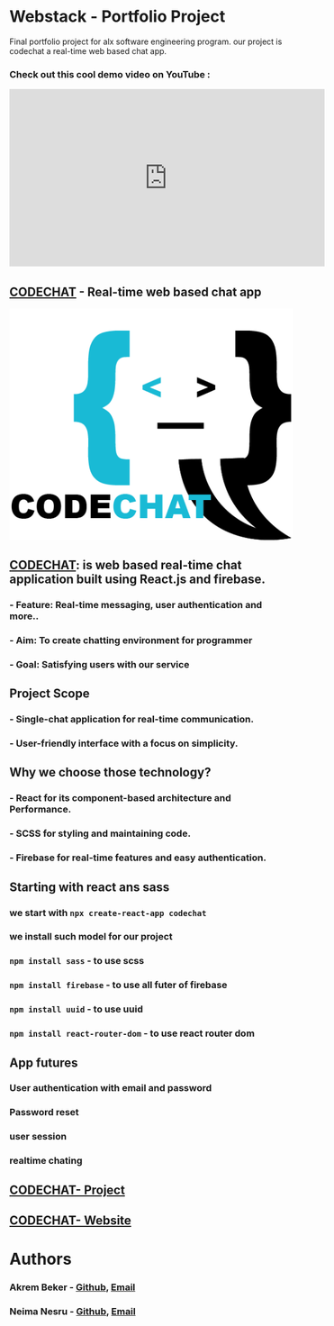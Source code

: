 # Webstack - Portfolio Project
Final portfolio project for alx software engineering program. our project is codechat a real-time web based chat app.
### Check out this cool demo video on YouTube :

<iframe width="560" height="315" src="https://youtu.be/HauXytu9g6w" frameborder="0" allowfullscreen></iframe>

## [CODECHAT](https://github.com/Abualiy/Portfolio/tree/main/codechat) - Real-time web based chat app

[<img src="codechat/src/asset/logo.png">](https://github.com/Abualiy/Portfolio/tree/main/codechat)

## [CODECHAT](https://github.com/Abualiy/Portfolio/tree/main/codechat):  is web based real-time chat application built using React.js and firebase. 
### - Feature: Real-time messaging, user authentication and more..
### - Aim: To create chatting environment for programmer
### - Goal: Satisfying users with our service


## Project Scope
### - Single-chat application for real-time communication.
### - User-friendly interface with a focus on simplicity.


## Why we choose those technology?

### - React for its component-based architecture and Performance.
### - SCSS for styling and maintaining code.
### - Firebase for real-time features and easy authentication.


## Starting with react ans sass
### we start with `npx create-react-app codechat`
### we install such model for our project

### `npm install sass` - to use scss
### `npm install firebase` - to use all futer of firebase
### `npm install uuid` - to use uuid
### `npm install react-router-dom` - to use react router dom

## App futures  
### User authentication with email and password
### Password reset 
### user session
### realtime chating

## [CODECHAT- Project ](https://github.com/Abualiy/Portfolio/codechat)
## [CODECHAT- Website ](https://codechats.netlify.app/)


# Authors
### Akrem Beker - [Github](https://github.com/Abualiy), [Email](akremmuktar332@gmail.com)
### Neima Nesru - [Github](https://github.com/Nemuuuu), [Email](neimanesru34@gmail.com)


